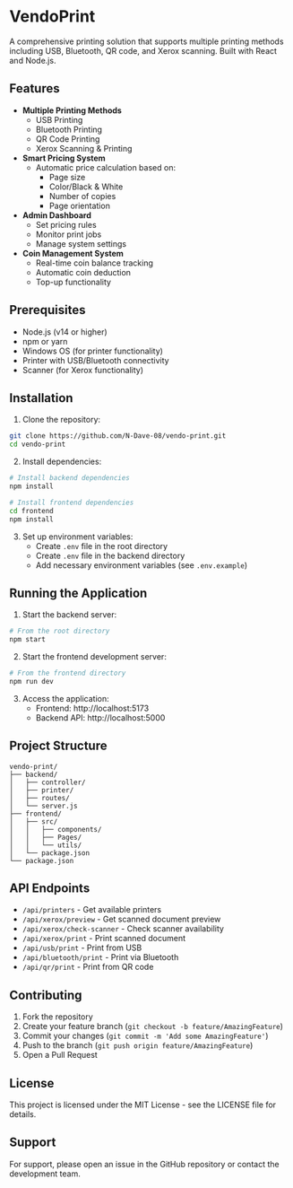 # VendoPrint

A comprehensive printing solution that supports multiple printing methods including USB, Bluetooth, QR code, and Xerox scanning. Built with React and Node.js.

## Features

- **Multiple Printing Methods**
  - USB Printing
  - Bluetooth Printing
  - QR Code Printing
  - Xerox Scanning & Printing
- **Smart Pricing System**
  - Automatic price calculation based on:
    - Page size
    - Color/Black & White
    - Number of copies
    - Page orientation
- **Admin Dashboard**
  - Set pricing rules
  - Monitor print jobs
  - Manage system settings
- **Coin Management System**
  - Real-time coin balance tracking
  - Automatic coin deduction
  - Top-up functionality

## Prerequisites

- Node.js (v14 or higher)
- npm or yarn
- Windows OS (for printer functionality)
- Printer with USB/Bluetooth connectivity
- Scanner (for Xerox functionality)

## Installation

1. Clone the repository:
```bash
git clone https://github.com/N-Dave-08/vendo-print.git
cd vendo-print
```

2. Install dependencies:
```bash
# Install backend dependencies
npm install

# Install frontend dependencies
cd frontend
npm install
```

3. Set up environment variables:
   - Create `.env` file in the root directory
   - Create `.env` file in the backend directory
   - Add necessary environment variables (see `.env.example`)

## Running the Application

1. Start the backend server:
```bash
# From the root directory
npm start
```

2. Start the frontend development server:
```bash
# From the frontend directory
npm run dev
```

3. Access the application:
   - Frontend: http://localhost:5173
   - Backend API: http://localhost:5000

## Project Structure

```
vendo-print/
├── backend/
│   ├── controller/
│   ├── printer/
│   ├── routes/
│   └── server.js
├── frontend/
│   ├── src/
│   │   ├── components/
│   │   ├── Pages/
│   │   └── utils/
│   └── package.json
└── package.json
```

## API Endpoints

- `/api/printers` - Get available printers
- `/api/xerox/preview` - Get scanned document preview
- `/api/xerox/check-scanner` - Check scanner availability
- `/api/xerox/print` - Print scanned document
- `/api/usb/print` - Print from USB
- `/api/bluetooth/print` - Print via Bluetooth
- `/api/qr/print` - Print from QR code

## Contributing

1. Fork the repository
2. Create your feature branch (`git checkout -b feature/AmazingFeature`)
3. Commit your changes (`git commit -m 'Add some AmazingFeature'`)
4. Push to the branch (`git push origin feature/AmazingFeature`)
5. Open a Pull Request

## License

This project is licensed under the MIT License - see the LICENSE file for details.

## Support

For support, please open an issue in the GitHub repository or contact the development team. 